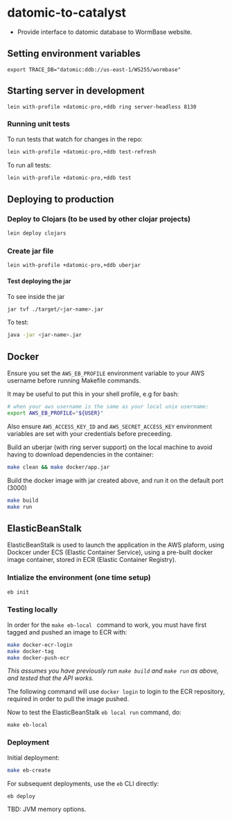 # datomic-to-catalyst

- Provide interface to datomic database to WormBase website.

## Setting environment variables
    export TRACE_DB="datomic:ddb://us-east-1/WS255/wormbase"

## Starting server in development

    lein with-profile +datomic-pro,+ddb ring server-headless 8130

### Running unit tests
To run tests that watch for changes in the repo:
```bash
lein with-profile +datomic-pro,+ddb test-refresh
```

To run all tests:
```bash
lein with-profile +datomic-pro,+ddb test
```


## Deploying to production

### Deploy to Clojars (to be used by other clojar projects)
```bash
lein deploy clojars
```

### Create jar file
```bash
lein with-profile +datomic-pro,+ddb uberjar
```

#### Test deploying the jar

To see inside the jar
```bash
jar tvf ./target/<jar-name>.jar
```

To test:
```bash
java -jar <jar-name>.jar
```

## Docker

Ensure you set the `AWS_EB_PROFILE` environment variable to your AWS
username before running Makefile commands.

It may be useful to put this in your shell profile, e.g for bash:

```bash
# when your aws username is the same as your local unix username:
export AWS_EB_PROFILE="${USER}"
```

Also ensure `AWS_ACCESS_KEY_ID` and `AWS_SECRET_ACCESS_KEY` environment 
variables are set with your credentials before preceeding.

Build an uberjar (with ring server support) on the local machine
to avoid having to download dependencies in the container:

```bash
make clean && make docker/app.jar
```

Build the docker image with jar created above, and run it on the
default port (3000)
```bash
make build
make run
```

## ElasticBeanStalk

ElasticBeanStalk is used to launch the application in the AWS plaform,
using Dockcer under ECS (Elastic Container Service), using a pre-built
docker image container, stored in ECR (Elastic Container Registry).

### Intialize the environment (one time setup)
```bash
eb init
```

### Testing locally

In order for the `make eb-local ` command to work, you must have first
tagged and pushed an image to ECR with:

```bash
make docker-ecr-login
make docker-tag
make docker-push-ecr
```

_*This assumes you have previously run `make build` and `make run` as
above, and tested that the API works.*_

The following command will use `docker login` to login to the ECR
repository, required in order to pull the image pushed.

Now to test the ElasticBeanStalk `eb local run` command, do:

`make eb-local`

### Deployment

Initial deployment:

```bash
make eb-create
```

For subsequent deployments, use the `eb` CLI directly:

```bash
eb deploy
```

TBD: JVM memory options.
